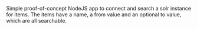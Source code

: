 Simple proof-of-concept NodeJS app to connect and search a solr instance for items. The items have a name, a from value and an optional to value, which are all searchable.
